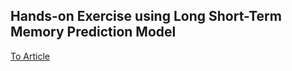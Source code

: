 ## Hands-on Exercise using Long Short-Term Memory Prediction Model
[To Article](https://towardsdatascience.com/step-by-step-guide-building-a-prediction-model-in-python-ac441e8b9e8b)
